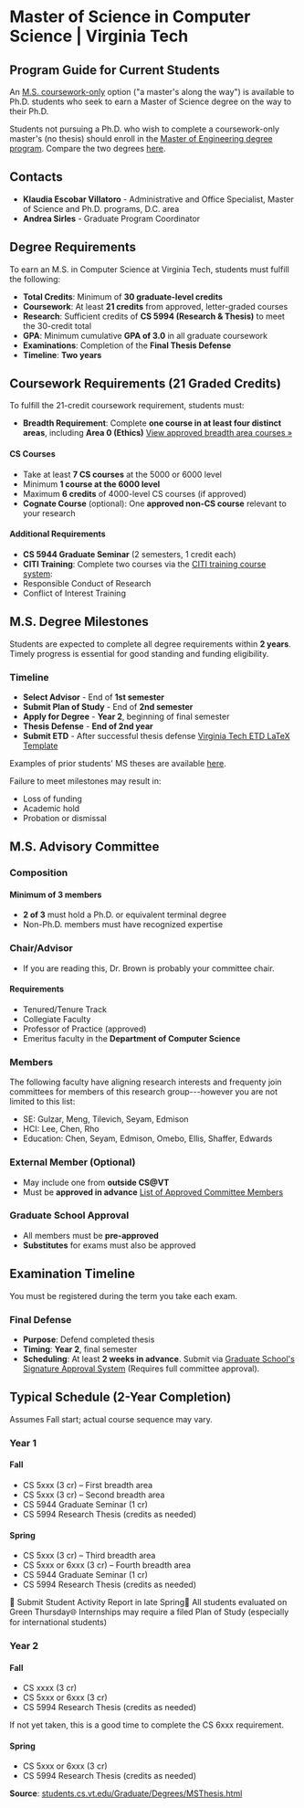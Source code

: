 # Master of Science in Computer Science | Virginia Tech

## Program Guide for Current Students

An [M.S. coursework-only](https://students.cs.vt.edu/Graduate/MSCoursework.html) option ("a master's along the way") is available to Ph.D. students who seek to earn a Master of Science degree on the way to their Ph.D.

Students not pursuing a Ph.D. who wish to complete a coursework-only master's (no thesis) should enroll in the [Master of Engineering degree program](https://website.cs.vt.edu/academic/graduate/future-grads/MENG.html). Compare the two degrees [here](https://website.cs.vt.edu/academic/graduate/future-grads.html).

## Contacts

- **Klaudia Escobar Villatoro** - Administrative and Office Specialist, Master of Science and Ph.D. programs, D.C. area
- **Andrea Sirles** - Graduate Program Coordinator

## Degree Requirements

To earn an M.S. in Computer Science at Virginia Tech, students must fulfill the following:

- **Total Credits**: Minimum of **30 graduate-level credits**
- **Coursework**: At least **21 credits** from approved, letter-graded courses
- **Research**: Sufficient credits of **CS 5994 (Research & Thesis)** to meet the 30-credit total
- **GPA**: Minimum cumulative **GPA of 3.0** in all graduate coursework
- **Examinations**: Completion of the **Final Thesis Defense**
- **Timeline**: **Two years**

## Coursework Requirements (21 Graded Credits)

To fulfill the 21-credit coursework requirement, students must:

- **Breadth Requirement**: Complete **one course in at least four distinct areas**, including **Area 0 (Ethics)** [View approved breadth area courses »](https://students.cs.vt.edu/Graduate/Degrees/MSThesis.html)

#### CS Courses

- Take at least **7 CS courses** at the 5000 or 6000 level
- Minimum **1 course at the 6000 level**
- Maximum **6 credits** of 4000-level CS courses (if approved)
- **Cognate Course** (optional): One **approved non-CS course** relevant to your research

#### Additional Requirements

- **CS 5944 Graduate Seminar** (2 semesters, 1 credit each)
- **CITI Training**: Complete two courses via the [CITI training course system](https://about.citiprogram.org/en/home/):
- Responsible Conduct of Research
- Conflict of Interest Training

## M.S. Degree Milestones

Students are expected to complete all degree requirements within **2 years**. Timely progress is essential for good standing and funding eligibility.

### Timeline

- **Select Advisor** - End of **1st semester**
- **Submit Plan of Study** - End of **2nd semester**
- **Apply for Degree** - **Year 2**, beginning of final semester
- **Thesis Defense** - **End of 2nd year** 
- **Submit ETD** - After successful thesis defense [Virginia Tech ETD LaTeX Template](https://www.overleaf.com/latex/templates/virginia-tech-etd-template/cpqhbscstfrx#.WusPwtMvxBw)

Examples of prior students' MS theses are available [here](https://drive.google.com/drive/folders/1L7SaswOmZe7M9iKrIyoUbS3skCB32yjf?usp=drive_link).

Failure to meet milestones may result in:

- Loss of funding
- Academic hold
- Probation or dismissal

## M.S. Advisory Committee

### Composition

#### Minimum of 3 members

- **2 of 3** must hold a Ph.D. or equivalent terminal degree
- Non-Ph.D. members must have recognized expertise

### Chair/Advisor

- If you are reading this, Dr. Brown is probably your committee chair.

#### Requirements

- Tenured/Tenure Track
- Collegiate Faculty
- Professor of Practice (approved)
- Emeritus faculty in the **Department of Computer Science**

### Members

The following faculty have aligning research interests and frequenty join committees for members of this research group---however you are not limited to this list:
- SE: Gulzar, Meng, Tilevich, Seyam, Edmison
- HCI: Lee, Chen, Rho
- Education: Chen, Seyam, Edmison, Omebo, Ellis, Shaffer, Edwards

### External Member (Optional)

- May include one from **outside CS@VT**
- Must be **approved in advance** [List of Approved Committee Members](https://docs.google.com/spreadsheets/d/1Vw7cWTG1Q1AQxXUTLhnXkROVV0bzzLK-uedaEyfc9H0/edit?gid=0#gid=0)

### Graduate School Approval

- All members must be **pre-approved**
- **Substitutes** for exams must also be approved

## Examination Timeline

You must be registered during the term you take each exam.

### Final Defense

- **Purpose**: Defend completed thesis
- **Timing**: **Year 2**, final semester
- **Scheduling**: At least **2 weeks in advance**. Submit via [Graduate School's Signature Approval System](https://graduateschool.vt.edu/academics/what-you-need/etd.html) (Requires full committee approval).

## Typical Schedule (2-Year Completion)

Assumes Fall start; actual course sequence may vary.

### Year 1

#### Fall

- CS 5xxx (3 cr) – First breadth area
- CS 5xxx (3 cr) – Second breadth area
- CS 5944 Graduate Seminar (1 cr)
- CS 5994 Research Thesis (credits as needed)

#### Spring

- CS 5xxx (3 cr) – Third breadth area
- CS 5xxx or 6xxx (3 cr) – Fourth breadth area
- CS 5944 Graduate Seminar (1 cr)
- CS 5994 Research Thesis (credits as needed)

📝 Submit Student Activity Report in late Spring🧪 All students evaluated on Green Thursday🌐 Internships may require a filed Plan of Study (especially for international students)

### Year 2

#### Fall

- CS xxxx (3 cr)
- CS 5xxx or 6xxx (3 cr)
- CS 5994 Research Thesis (credits as needed)

If not yet taken, this is a good time to complete the CS 6xxx requirement.

#### Spring

- CS 5xxx or 6xxx (3 cr)
- CS 5994 Research Thesis (credits as needed)

**Source**: [students.cs.vt.edu/Graduate/Degrees/MSThesis.html](https://students.cs.vt.edu/Graduate/Degrees/MSThesis.html)
